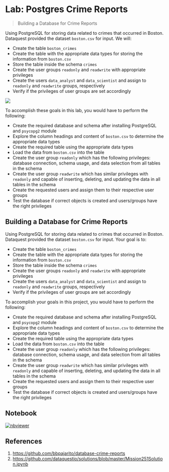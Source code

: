 # Lab: Postgres Crime Reports

> Building a Database for Crime Reports

Using PostgreSQL for storing data related to crimes that occurred in Boston. Dataquest provided the dataset `boston.csv` for input. We will:

* Create the table `boston_crimes`
* Create the table with the appropriate data types for storing the information from `boston.csv`
* Store the table inside the schema `crimes`
* Create the user groups `readonly` and `readwrite` with appropriate privileges
* Create the users `data_analyst` and `data_scientist` and assign to `readonly` and `readwrite` groups, respectively
* Verify if the privileges of user groups are set accordingly

![](https://user-images.githubusercontent.com/62965911/211729249-e14ed252-03c0-4989-b1fa-606bfb2873f5.jpg)

To accomplish these goals in this lab, you would have to perform the following:

* Create the required database and schema after installing PostgreSQL and `psycopg2` module
* Explore the column headings and content of `boston.csv` to determine the appropriate data types
* Create the required table using the appropriate data types
* Load the data from `boston.csv` into the table
* Create the user group `readonly` which has the following privileges: database connection, schema usage, and data selection from all tables in the schema
* Create the user group `readwrite` which has similar privileges with `readonly` and capable of inserting, deleting, and updating the data in all tables in the schema
* Create the requested users and assign them to their respective user groups
* Test the database if correct objects is created and users/groups have the right privileges

## Building a Database for Crime Reports

Using PostgreSQL for storing data related to crimes that occurred in Boston.  Dataquest provided the dataset `boston.csv` for input. Your goal is to:

* Create the table `boston_crimes`
* Create the table with the appropriate data types for storing the information from `boston.csv`
* Store the table inside the schema `crimes`
* Create the user groups `readonly` and `readwrite` with appropriate privileges
* Create the users `data_analyst` and `data_scientist` and assign to `readonly` and `readwrite` groups, respectively
* Verify if the privileges of user groups are set accordingly

To accomplish your goals in this project, you would have to  perform the following:

* Create the required database and schema after installing PostgreSQL and `psycopg2` module
* Explore the column headings and content of `boston.csv` to determine the appropriate data types
* Create the required table using the appropriate data types
* Load the data from `boston.csv` into the table
* Create the user group `readonly` which has the following privileges: database connection, schema usage, and data selection from all tables in the schema
* Create the user group `readwrite` which has similar privileges with `readonly` and capable of inserting, deleting, and updating the data in all tables in the schema
* Create the requested users and assign them to their respective user groups
* Test the database if correct objects is created and users/groups have the right privileges

## Notebook

[![nbviewer](https://img.shields.io/badge/jupyter-notebook-informational?logo=jupyter)](https://nbviewer.org/github/sparsh-ai/recohut/blob/main/docs/02-storage/lab-postgres-crime-reports/main.ipynb)

## References

1. https://github.com/bbpajarito/database-crime-reports
2. https://github.com/dataquestio/solutions/blob/master/Mission251Solution.ipynb
